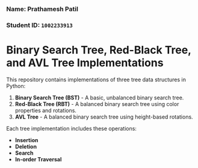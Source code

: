 ### Name: Prathamesh Patil  
### Student ID: `1002233913`

# Binary Search Tree, Red-Black Tree, and AVL Tree Implementations

This repository contains implementations of three tree data structures in Python:
1. **Binary Search Tree (BST)** - A basic, unbalanced binary search tree.
2. **Red-Black Tree (RBT)** - A balanced binary search tree using color properties and rotations.
3. **AVL Tree** - A balanced binary search tree using height-based rotations.

Each tree implementation includes these operations:
- **Insertion**
- **Deletion**
- **Search**
- **In-order Traversal**
